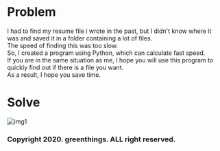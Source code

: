 # Problem 
I had to find my resume file i wrote in the past, but I didn't know where it was and saved it in a folder containing a lot of files.<br>
The speed of finding this was too slow.<br>
So, I created a program using Python, which can calculate fast speed. <br>
If you are in the same situation as me, I hope you will use this program to quickly find out if there is a file you want. <br>
As a result, I hope you save time.

# Solve
![img1](https://user-images.githubusercontent.com/69499549/90413234-2a4e5580-e0e9-11ea-88cd-e6f60355ef4f.PNG)



### Copyright 2020. greenthings. ALL right reserved.


